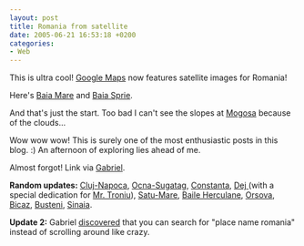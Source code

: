```yaml
---
layout: post
title: Romania from satellite
date: 2005-06-21 16:53:18 +0200
categories:
- Web
---
```

This is ultra cool! <a href="http://maps.google.com">Google Maps</a> now features satellite images for Romania!

Here's <a href="http://maps.google.com/maps?ll=47.660065,23.588333&amp;spn=0.251312,0.341263&amp;t=k&amp;hl=en">Baia Mare</a> and <a href="http://maps.google.com/maps?ll=47.660408,23.698540&amp;spn=0.251312,0.341263&amp;t=k&amp;hl=en">Baia Sprie</a>.

And that's just the start. Too bad I can't see the slopes at <a href="http://maps.google.com/maps?ll=47.672253,23.801365&amp;spn=0.125656,0.170631&amp;t=k&amp;hl=en">Mogosa</a> because of the clouds...

Wow wow wow! This is surely one of the most enthusiastic posts in this blog. :) An afternoon of exploring lies ahead of me.

Almost forgot! Link via <a href="http://www.timbru.com/jurnal/2005/Jun/romania_din_satelit_la_google_maps">Gabriel</a>.

<b>Random updates:</b> <a href="http://maps.google.com/maps?ll=46.768112,23.608246&amp;spn=0.251312,0.341263&amp;t=k&amp;hl=en">Cluj-Napoca</a>, <a href="http://maps.google.com/maps?ll=47.780000,23.930000&amp;spn=0.099907,0.148659&amp;t=k&amp;hl=en">Ocna-Sugatag</a>, <a href="http://maps.google.com/maps?ll=44.169159,28.633804&amp;spn=0.251312,0.341263&amp;t=k&amp;hl=en">Constanta</a>,  <a href="http://maps.google.com/maps?ll=47.13,23.90&amp;spn=0.251312,0.341263&amp;t=k&amp;hl=en">Dej </a> (with a special dedication for <a href="http://www.troniu.dk">Mr. Troniu</a>), <a href="http://maps.google.com/maps?ll=47.788811,22.880402&amp;spn=0.251312,0.341263&amp;t=k&amp;hl=en">Satu-Mare</a>, <a href="http://maps.google.com/maps?ll=44.883957,22.418633&amp;spn=0.251312,0.341263&amp;t=k&amp;hl=en">Baile Herculane</a>, <a href="http://maps.google.com/maps?ll=44.717274,22.409878&amp;spn=0.125656,0.170631&amp;t=k&amp;hl=en">Orsova</a>, <a href="http://maps.google.com/maps?q=bicaz+romania&amp;ll=47.016335,26.042404&amp;spn=0.258865,0.341263&amp;t=k&amp;hl=en">Bicaz</a>, <a href="http://maps.google.com/maps?q=cavnic+romania&amp;t=k&amp;hl=en">Busteni</a>, <a href="http://maps.google.com/maps?q=cavnic+romania&amp;t=k&amp;hl=en">Sinaia</a>.

<b>Update 2:</b> Gabriel <a href="http://www.timbru.com/jurnal/2005/Jun/romania_la_google_maps_ii">discovered</a> that you can search for "place name romania" instead of scrolling around like crazy.

